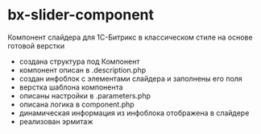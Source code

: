 # bx-slider-component
Компонент слайдера для 1С-Битрикс в классическом стиле на основе готовой верстки

- создана структура под Компонент
- компонент описан в .description.php
- создан инфоблок с элементами слайдера и заполнены его поля
- верстка шаблона компонента
- описаны настройки в .parameters.php
- описана логика в component.php
- динамическая информация из инфоблока отображена в слайдере
- реализован эрмитаж
